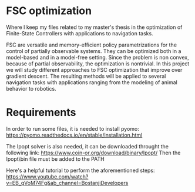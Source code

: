 # FSC optimization
Where I keep my files related to my master's thesis in the optimization of Finite-State Controllers with applications to navigation tasks.

FSC are versatile and memory-efficient policy parametrizations for the control of partially observable systems. They can be optimized both in a model-based and in a model-free setting. Since the problem is non convex, because of partial observability, the optimization is nontrivial. In this project we will study different approaches to FSC optimization that improve over gradient descent. The resulting methods will be applied to several navigation tasks with applications ranging from the modeling of animal behavior to robotics. 

# Requirements
In order to run some files, it is needed to install pyomo:
https://pyomo.readthedocs.io/en/stable/installation.html

The Ipopt solver is also needed, it can be downloaded throught the following link:
https://www.coin-or.org/download/binary/Ipopt/
Then the Ipopt\bin file must be added to the PATH

Here's a helpful tutorial to perform the aforementioned steps:
https://www.youtube.com/watch?v=EB_qVoM74Fg&ab_channel=BostanjiDevelopers

